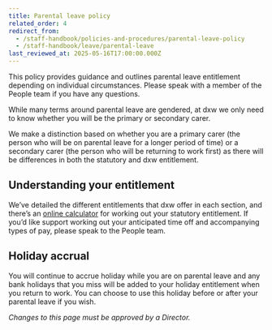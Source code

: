 ```yaml
---
title: Parental leave policy
related_order: 4
redirect_from:
  - /staff-handbook/policies-and-procedures/parental-leave-policy
  - /staff-handbook/leave/parental-leave
last_reviewed_at: 2025-05-16T17:00:00.000Z
---
```

This policy provides guidance and outlines parental leave entitlement depending on individual circumstances. Please speak with a member of the People team if you have any questions.

While many terms around parental leave are gendered, at dxw we only need to know whether you will be the primary or secondary carer. 

We make a distinction based on whether you are a primary carer (the person who will be on parental leave for a longer period of time) or a secondary carer (the person who will be returning to work first) as there will be differences in both the statutory and dxw entitlement.

## Understanding your entitlement

We’ve detailed the different entitlements that dxw offer in each section, and there’s an [online calculator](https://www.gov.uk/maternity-paternity-pay-leave) for working out your statutory entitlement. If you’d like support working out your anticipated time off and accompanying types of pay, please speak to the People team.

## Holiday accrual

You will continue to accrue holiday while you are on parental leave and any bank holidays that you miss will be added to your holiday entitlement when you return to work. You can choose to use this holiday before or after your parental leave if you wish.

*Changes to this page must be approved by a Director.*
